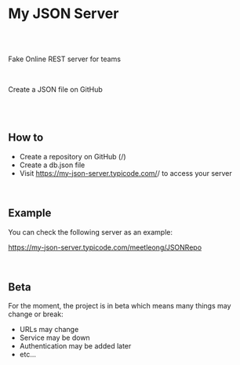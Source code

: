 
# My JSON Server

<br>
<br>

Fake Online REST server for teams

<br>

Create a JSON file on GitHub

<br>
<br>

## How to

+ Create a repository on GitHub (<your-username>/<your-repo>)
+ Create a db.json file
+ Visit https://my-json-server.typicode.com/<your-username>/<your-repo> to access your server

<br>

## Example
You can check the following server as an example:

https://my-json-server.typicode.com/meetleong/JSONRepo

<br>

## Beta

For the moment, the project is in beta which means many things may change or break:

+ URLs may change
+ Service may be down
+ Authentication may be added later
+ etc...

